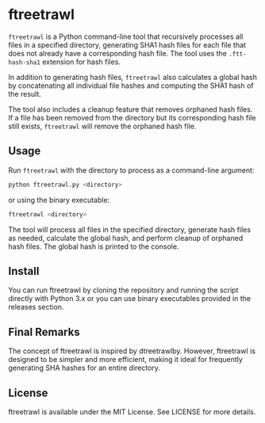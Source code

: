 # ftreetrawl

`ftreetrawl` is a Python command-line tool that recursively processes all files in a specified directory, generating SHA1 hash files for each file that does not already have a corresponding hash file. The tool uses the `.ftt-hash-sha1` extension for hash files.

In addition to generating hash files, `ftreetrawl` also calculates a global hash by concatenating all individual file hashes and computing the SHA1 hash of the result.

The tool also includes a cleanup feature that removes orphaned hash files. If a file has been removed from the directory but its corresponding hash file still exists, `ftreetrawl` will remove the orphaned hash file.

## Usage

Run `ftreetrawl` with the directory to process as a command-line argument:

```bash
python ftreetrawl.py <directory>
```

or using the binary executable:

```bash
ftreetrawl <directory>
```

The tool will process all files in the specified directory, generate hash files as needed, calculate the global hash, and perform cleanup of orphaned hash files. The global hash is printed to the console.

## Install
You can run ftreetrawl by cloning the repository and running the script directly with Python 3.x or you can use binary executables provided in the releases section. 

## Final Remarks
The concept of ftreetrawl is inspired by dtreetrawlby. However, ftreetrawl is designed to be simpler and more efficient, making it ideal for frequently generating SHA hashes for an entire directory.

## License
ftreetrawl is available under the MIT License. See LICENSE for more details.

